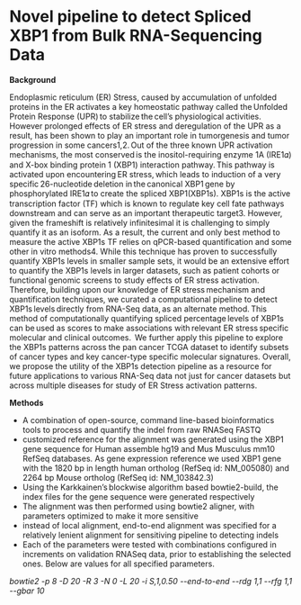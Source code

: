 # Novel pipeline to detect Spliced XBP1 from Bulk RNA-Sequencing Data

**Background**

Endoplasmic reticulum (ER) Stress, caused by accumulation of unfolded proteins in the ER activates a key homeostatic pathway called the Unfolded Protein Response (UPR) to stabilize the cell’s physiological activities. However prolonged effects of ER stress and deregulation of the UPR as a result, has been shown to play an important role in tumorgenesis and tumor progression in some cancers1,2. Out of the three known UPR activation mechanisms, the most conserved is the inositol-requiring enzyme 1A (IRE1𝛼) and X-box binding protein 1 (XBP1) interaction pathway. This pathway is activated upon encountering ER stress, which leads to induction of a very specific 26-nucleotide deletion in the canonical XBP1 gene by phosphorylated IRE1𝛼 to create the spliced XBP1(XBP1s). XBP1s is the active transcription factor (TF) which is known to regulate key cell fate pathways downstream and can serve as an important therapeutic target3. However, given the frameshift is relatively infinitesimal it is challenging to simply quantify it as an isoform. As a result, the current and only best method to measure the active XBP1s TF relies on qPCR-based quantification and some other in vitro methods4. While this technique has proven to successfully quantify XBP1s levels in smaller sample sets, it would be an extensive effort to quantify the XBP1s levels in larger datasets, such as patient cohorts or functional genomic screens to study effects of ER stress activation. Therefore, building upon our knowledge of ER stress mechanism and quantification techniques, we curated a computational pipeline to detect XBP1s levels directly from RNA-Seq data, as an alternate method. This method of computationally quantifying spliced percentage levels of XBP1s can be used as scores to make associations with relevant ER stress specific molecular and clinical outcomes.  We further apply this pipeline to explore the XBP1s patterns across the pan cancer TCGA dataset to identify subsets of cancer types and key cancer-type specific molecular signatures. Overall, we propose the utility of the XBP1s detection pipeline as a resource for future applications to various RNA-Seq data not just for cancer datasets but across multiple diseases for study of ER Stress activation patterns.  


**Methods**
- A combination of open-source, command line-based bioinformatics tools to process and quantify the indel from raw RNASeq FASTQ
- customized reference for the alignment was generated using the XBP1 gene sequence for Human assemble hg19 and Mus Musculus mm10 RefSeq databases. As gene expression reference we used XBP1 gene with the 1820 bp in length human ortholog (RefSeq id: NM_005080) and 2264 bp Mouse ortholog (RefSeq id: NM_103842.3)
- Using the Karkkainen’s blockwise algorithm based bowtie2-build, the index files for the gene sequence were generated respectively
- The alignment was then performed using bowtie2 aligner, with parameters optimized to make it more sensitive
- instead of local alignment, end-to-end alignment was specified for a relatively lenient alignment for sensitiving pipeline to detecting indels
- Each of the parameters were tested with combinations configured in increments on validation RNASeq data, prior to establishing the selected ones. Below are values for all specified parameters. 

*bowtie2 -p 8 -D 20 -R 3 -N 0 -L 20 -i S,1,0.50 --end-to-end --rdg 1,1 --rfg 1,1 --gbar 10* 
